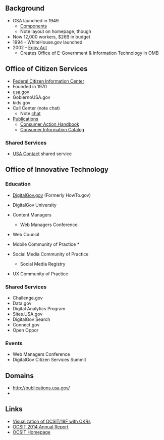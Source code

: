 

## Background 
* GSA launched in 1949 
  * [Components](http://gsa.gov/portal/content/104438)
  * Note layout on homepage, though
* Now 12,000 workers, $26B in budget
* 1994 - WhiteHouse.gov launched 
* 2002 - [Egov Act](https://en.wikipedia.org/wiki/E-Government_Act_of_2002)
  * Creates Office of E-Government & Information Technology in OMB



## Office of Citizen Services

* [Federal Citizen Information Center](https://en.wikipedia.org/wiki/Federal_Citizen_Information_Center)
 * Founded in 1970
 * [usa.gov]()
 * GobiernoUSA.gov
 * kids.gov 
 * Call Center (note chat) 
   * Note [chat]( www.usa.gov/chat)
 * [Publications](http://publications.usa.gov/) 
   * [Consumer Action Handbook](http://publications.usa.gov/USAPubs.php?PubID=5131)
   * [Consumer Information Catalog](http://publications.usa.gov/USAPubs.php?PubID=9801&PHPSESSID=umsgp6sq4n815r2ts40ut3sav2)
 
### Shared Services
   * [USA Contact](http://www.gsa.gov/portal/content/105215) shared service


## Office of Innovative Technology 

### Education
* [DigitalGov.gov](http://www.digitalgov.gov/) (Formerly HowTo.gov)
* DigitalGov University 


* Content Managers
  * Web Managers Conference
* Web Council 

* Mobile Community of Practice
  * 
* Social Media Community of Practice
  * Social Media Registry
* UX Community of Practice




### Shared Services
* Challenge.gov
* Data.gov 
* Digital Analytics Program 
* Sites.USA.gov 
* DigitalGov Search
* Connect.gov
* Open Oppor

### Events 
* Web Managers Conference
* DigitalGov Citizen Services Summit

## Domains
* http://publications.usa.gov/
* 


## Links 
* [Visualization of OCSIT/18F with OKRs](https://18f.slack.com/files/gray/F06KVF031/ocsit-18f-breakdown.jpg)
* [OCSIT 2014 Annual Report](http://gsa.gov/portal/mediaId/206199/fileName/FY14_OCSIT_Annual_Report_Final.action)
* [OCSIT Homepage](http://gsa.gov/portal/category/25729)

